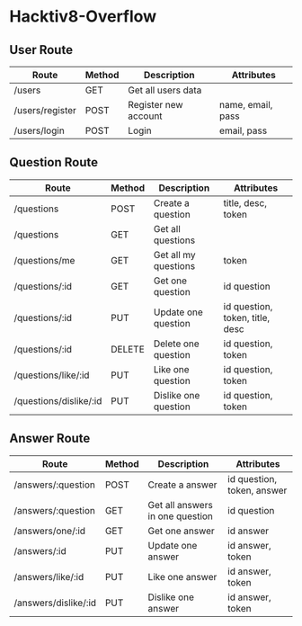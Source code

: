 # Hacktiv8-Overflow

## User Route

| Route           | Method | Description          | Attributes        |
| --------------- | ------ | -------------------- | ----------------- |
| /users          | GET    | Get all users data   |                   |
| /users/register | POST   | Register new account | name, email, pass |
| /users/login    | POST   | Login                | email, pass       |

## Question Route

| Route                  | Method | Description          | Attributes                      |
| ---------------------- | ------ | -------------------- | ------------------------------- |
| /questions             | POST   | Create a question    | title, desc, token              |
| /questions             | GET    | Get all questions    |                                 |
| /questions/me          | GET    | Get all my questions | token                           |
| /questions/:id         | GET    | Get one question     | id question                     |
| /questions/:id         | PUT    | Update one question  | id question, token, title, desc |
| /questions/:id         | DELETE | Delete one question  | id question, token              |
| /questions/like/:id    | PUT    | Like one question    | id question, token              |
| /questions/dislike/:id | PUT    | Dislike one question | id question, token              |

## Answer Route

| Route                | Method | Description                     | Attributes                 |
| -------------------- | ------ | ------------------------------- | -------------------------- |
| /answers/:question   | POST   | Create a answer                 | id question, token, answer |
| /answers/:question   | GET    | Get all answers in one question | id question                |
| /answers/one/:id     | GET    | Get one answer                  | id answer                  |
| /answers/:id         | PUT    | Update one answer               | id answer, token           |
| /answers/like/:id    | PUT    | Like one answer                 | id answer, token           |
| /answers/dislike/:id | PUT    | Dislike one answer              | id answer, token           |
